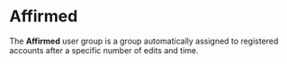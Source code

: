 # Affirmed

The **Affirmed** user group is a group automatically assigned to registered accounts after a specific number of edits and time.
